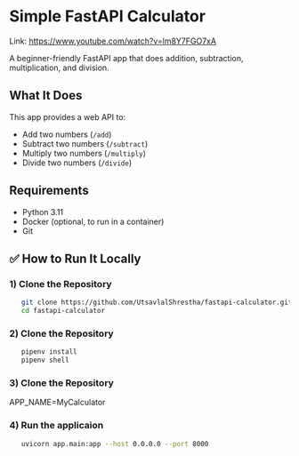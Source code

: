 # Simple FastAPI Calculator
Link: https://www.youtube.com/watch?v=lm8Y7FGO7xA

A beginner-friendly FastAPI app that does addition, subtraction, multiplication, and division.

## What It Does
This app provides a web API to:
- Add two numbers (`/add`)
- Subtract two numbers (`/subtract`)
- Multiply two numbers (`/multiply`)
- Divide two numbers (`/divide`)

## Requirements
- Python 3.11
- Docker (optional, to run in a container)
- Git

## ✅ How to Run It Locally

### 1) Clone the Repository
```bash
   git clone https://github.com/UtsavlalShrestha/fastapi-calculator.git
   cd fastapi-calculator
```
### 2) Clone the Repository
```bash
   pipenv install
   pipenv shell
```
### 3) Clone the Repository
   APP_NAME=MyCalculator

### 4) Run the applicaion
```bash
   uvicorn app.main:app --host 0.0.0.0 --port 8000
```
   
